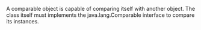 A comparable object is capable of comparing itself with another object. The class itself must implements the
java.lang.Comparable interface to compare its instances.